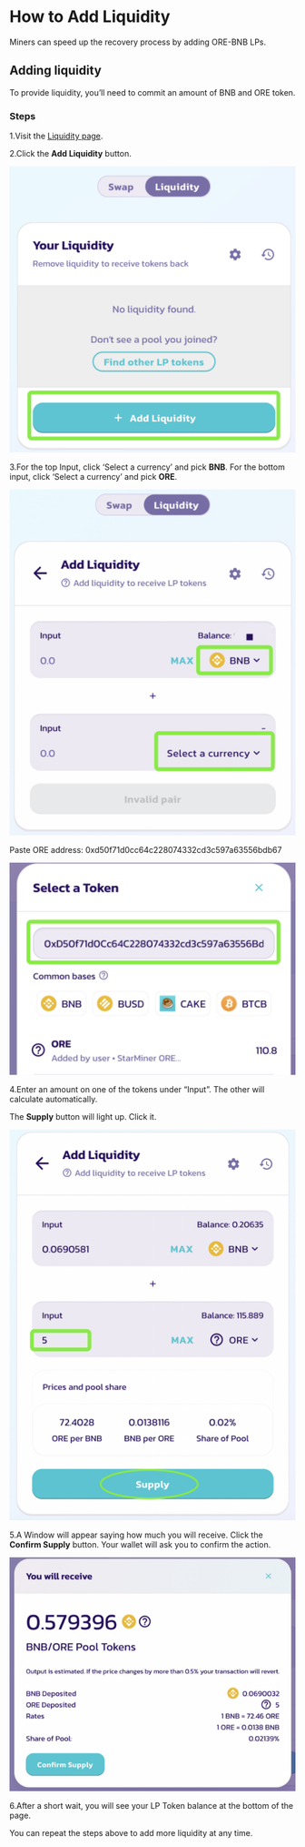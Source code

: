 # How to Add Liquidity

Miners can speed up the recovery process by adding ORE-BNB LPs.

## **Adding liquidity**


To provide liquidity, you’ll need to commit an amount of BNB and ORE token.

### Steps

1.Visit the [Liquidity page](https://pancakeswap.finance/liquidity). 


2.Click the **Add Liquidity** button.

![](../.gitbook/assets/1.png)


3.For the top Input, click ‘Select a currency’ and pick **BNB**. For the bottom input, click ‘Select a currency’ and pick **ORE**.

![](../.gitbook/assets/2.png)

Paste ORE address: 0xd50f71d0cc64c228074332cd3c597a63556bdb67

![](../.gitbook/assets/3.png)


4.Enter an amount on one of the tokens under “Input”. The other will calculate automatically.

The **Supply** button will light up. Click it.

![](../.gitbook/assets/4.png)


5.A Window will appear saying how much you will receive. Click the **Confirm Supply** button. Your wallet will ask you to confirm the action.



![](../.gitbook/assets/5.png)

6.After a short wait, you will see your LP Token balance at the bottom of the page.

You can repeat the steps above to add more liquidity at any time.






